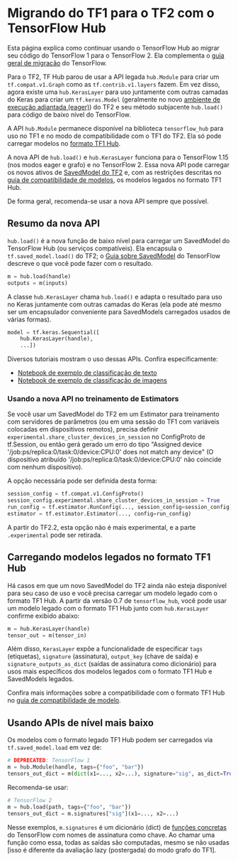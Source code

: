 # Migrando do TF1 para o TF2 com o TensorFlow Hub

Esta página explica como continuar usando o TensorFlow Hub ao migrar seu código do TensorFlow 1 para o TensorFlow 2. Ela complementa o [guia geral de migração](https://www.tensorflow.org/guide/migrate) do TensorFlow.

Para o TF2, TF Hub parou de usar a API legada `hub.Module` para criar um `tf.compat.v1.Graph` como as `tf.contrib.v1.layers` fazem. Em vez disso, agora existe uma `hub.KerasLayer` para uso juntamente com outras camadas do Keras para criar um `tf.keras.Model` (geralmente no novo [ambiente de execução adiantada (eager)](https://www.tensorflow.org/api_docs/python/tf/executing_eagerly)) do TF2 e seu método subjacente `hub.load()` para código de baixo nível do TensorFlow.

A API `hub.Module` permanece disponível na biblioteca `tensorflow_hub` para uso no TF1 e no modo de compatibilidade com o TF1 do TF2. Ela só pode carregar modelos no [formato TF1 Hub](tf1_hub_module.md).

A nova API de `hub.load()` e `hub.KerasLayer` funciona para o TensorFlow 1.15 (nos modos eager e grafo) e no TensorFlow 2. Essa nova API pode carregar os novos ativos de [SavedModel do TF2](tf2_saved_model.md) e, com as restrições descritas no [guia de compatibilidade de modelos](model_compatibility.md), os modelos legados no formato TF1 Hub.

De forma geral, recomenda-se usar a nova API sempre que possível.

## Resumo da nova API

`hub.load()` é a nova função de baixo nível para carregar um SavedModel do TensorFlow Hub (ou serviços compatíveis). Ela encapsula o `tf.saved_model.load()` do TF2; o [Guia sobre SavedModel](https://www.tensorflow.org/guide/saved_model) do TensorFlow descreve o que você pode fazer com o resultado.

```python
m = hub.load(handle)
outputs = m(inputs)
```

A classe `hub.KerasLayer` chama `hub.load()` e adapta o resultado para uso no Keras juntamente com outras camadas do Keras (ela pode até mesmo ser um encapsulador conveniente para SavedModels carregados usados de várias formas).

```python
model = tf.keras.Sequential([
    hub.KerasLayer(handle),
    ...])
```

Diversos tutoriais mostram o uso dessas APIs. Confira especificamente:

- [Notebook de exemplo de classificação de texto](https://github.com/tensorflow/docs/blob/master/g3doc/en/hub/tutorials/tf2_text_classification.ipynb)
- [Notebook de exemplo de classificação de imagens](https://github.com/tensorflow/docs/blob/master/g3doc/en/hub/tutorials/tf2_image_retraining.ipynb)

### Usando a nova API no treinamento de Estimators

Se você usar um SavedModel do TF2 em um Estimator para treinamento com servidores de parâmetros (ou em uma sessão do TF1 com variáveis colocadas em dispositivos remotos), precisa definir `experimental.share_cluster_devices_in_session` no ConfigProto de tf.Session, ou então gerá gerado um erro do tipo "Assigned device '/job:ps/replica:0/task:0/device:CPU:0' does not match any device" (O dispositivo atribuído '/job:ps/replica:0/task:0/device:CPU:0' não coincide com nenhum dispositivo).

A opção necessária pode ser definida desta forma:

```python
session_config = tf.compat.v1.ConfigProto()
session_config.experimental.share_cluster_devices_in_session = True
run_config = tf.estimator.RunConfig(..., session_config=session_config)
estimator = tf.estimator.Estimator(..., config=run_config)
```

A partir do TF2.2, esta opção não é mais experimental, e a parte `.experimental` pode ser retirada.

## Carregando modelos legados no formato TF1 Hub

Há casos em que um novo SavedModel do TF2 ainda não esteja disponível para seu caso de uso e você precisa carregar um modelo legado com o formato TF1 Hub. A partir da versão 0.7 de `tensorflow_hub`, você pode usar um modelo legado com o formato TF1 Hub junto com `hub.KerasLayer` confirme exibido abaixo:

```python
m = hub.KerasLayer(handle)
tensor_out = m(tensor_in)
```

Além disso, `KerasLayer` expõe a funcionalidade de especificar `tags` (etiquetas), `signature` (assinatura), `output_key` (chave de saída) e `signature_outputs_as_dict` (saídas de assinatura como dicionário) para usos mais específicos dos modelos legados com o formato TF1 Hub e SavedModels legados.

Confira mais informações sobre a compatibilidade com o formato TF1 Hub no [guia de compatibilidade de modelo](model_compatibility.md).

## Usando APIs de nível mais baixo

Os modelos com o formato legado TF1 Hub podem ser carregados via `tf.saved_model.load` em vez de:

```python
# DEPRECATED: TensorFlow 1
m = hub.Module(handle, tags={"foo", "bar"})
tensors_out_dict = m(dict(x1=..., x2=...), signature="sig", as_dict=True)
```

Recomenda-se usar:

```python
# TensorFlow 2
m = hub.load(path, tags={"foo", "bar"})
tensors_out_dict = m.signatures["sig"](x1=..., x2=...)
```

Nesse exemplos, `m.signatures` é um dicionário (dict) de [funções concretas](https://www.tensorflow.org/tutorials/customization/performance#tracing) do TensorFlow com nomes de assinatura como chave. Ao chamar uma função como essa, todas as saídas são computadas, mesmo se não usadas [isso é diferente da avaliação lazy (postergada) do modo grafo do TF1].
